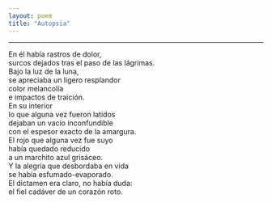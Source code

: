 ```yaml
---
layout: poem
title: "Autopsia"
---
```


-----

En él había rastros de dolor,<br>
surcos dejados tras el paso de las lágrimas.<br>
Bajo la luz de la luna,<br>
se apreciaba un ligero resplandor<br>
color melancolía<br>
e impactos de traición.<br>
En su interior<br>
lo que alguna vez fueron latidos<br>
dejaban un vacío inconfundible<br>
con el espesor exacto de la amargura.<br>
El rojo que alguna vez fue suyo<br>
había quedado reducido<br>
a un marchito azul grisáceo.<br>
Y la alegría que desbordaba en vida<br>
se había esfumado-evaporado.<br>
El dictamen era claro, no había duda:<br>
el fiel cadáver de un corazón roto.
